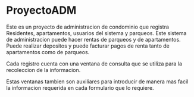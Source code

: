 # ProyectoADM
Este es un proyecto de administracion de condominio que registra Residentes, 
apartamentos, usuarios del sistema y parqueos. Este sistema de administracion 
puede hacer rentas de parqueos y de apartamentos. Puede realizar depositos y puede 
facturar pagos de renta tanto de apartamentos como de parqueos.

Cada registro cuenta con una ventana de consulta que se utiliza para la 
recoleccion de la informacion.

Estas ventanas tambien son auxiliares para introducir de manera mas 
facil la informacion requerida en cada formulario que lo requiere.
